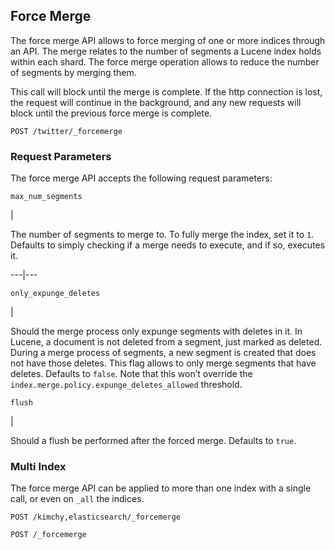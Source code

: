 ## Force Merge

The force merge API allows to force merging of one or more indices through an API. The merge relates to the number of segments a Lucene index holds within each shard. The force merge operation allows to reduce the number of segments by merging them.

This call will block until the merge is complete. If the http connection is lost, the request will continue in the background, and any new requests will block until the previous force merge is complete.
    
    
    POST /twitter/_forcemerge

### Request Parameters

The force merge API accepts the following request parameters:

`max_num_segments`

| 

The number of segments to merge to. To fully merge the index, set it to `1`. Defaults to simply checking if a merge needs to execute, and if so, executes it.   
  
---|---  
  
`only_expunge_deletes`

| 

Should the merge process only expunge segments with deletes in it. In Lucene, a document is not deleted from a segment, just marked as deleted. During a merge process of segments, a new segment is created that does not have those deletes. This flag allows to only merge segments that have deletes. Defaults to `false`. Note that this won’t override the `index.merge.policy.expunge_deletes_allowed` threshold.   
  
`flush`

| 

Should a flush be performed after the forced merge. Defaults to `true`.   
  
### Multi Index

The force merge API can be applied to more than one index with a single call, or even on `_all` the indices.
    
    
    POST /kimchy,elasticsearch/_forcemerge
    
    POST /_forcemerge
